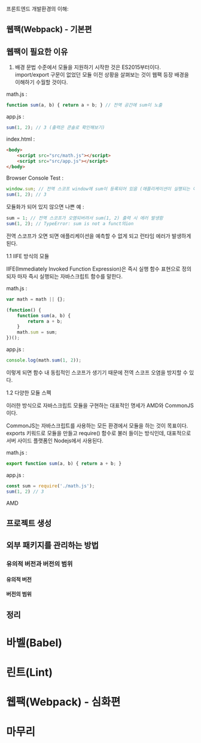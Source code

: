 프론트엔드 개발환경의 이해:

## 웹팩(Webpack) - 기본편

## 웹팩이 필요한 이유

1. 배경
문법 수준에서 모듈을 지원하기 시작한 것은 ES2015부터이다.
import/export 구문이 없었던 모듈 이전 상황을 살펴보는 것이 웹팩 등장 배경을 이해하기 수월할 것이다.

math.js :
```js
function sum(a, b) { return a + b; } // 전역 공간에 sum이 노출
```

app.js :
```js
sum(1, 2); // 3 (출력은 콘솔로 확인해보기)
```

index.html :
```html
<body>
    <script src="src/math.js"></script>
    <script src="src/app.js"></script>
</body>
```

Browser Console Test :
```js
window.sum; // 전역 스코프 window에 sum이 등록되어 있음 (애플리케이션이 실행되는 어는 곳에서나 호출 가능)
sum(1, 2); // 3
```
모듈화가 되어 있지 않으면 나쁜 예 :
```js
sum = 1; // 전역 스코프가 오염되버려서 sum(1, 2) 출력 시 에러 발생함
sum(1, 2); // TypeError: sum is not a funct의ion 
```

전역 스코프가 오면 되면 애플리케이션을 예측할 수 없게 되고 런타임 에러가 발생하게 된다. 

1.1 IIFE 방식의 모듈

IIFE(Immediately Invoked Function Expression)은 즉시 실행 함수 표현으로 정의되자 마자 즉시 실행되는 자바스크립트 함수를 말한다.

math.js : 
```js
var math = math || {};

(function() {
    function sum(a, b) {
        return a + b;
    }
    math.sum = sum;
})();
```

app.js :
```js
console.log(math.sum(1, 2));
```

이렇게 되면 함수 내 동립적인 스코프가 생기기 때문에 전역 스코프 오염을 방지할 수 있다.

1.2 다양한 모듈 스펙

이러한 방식으로 자바스크립트 모듈을 구현하는 대표적인 명세가 AMD와 CommonJS이다.

CommonJS는 자바스크립트를 사용하는 모든 환경에서 모듈을 하는 것이 목표이다.
exports 키워드로 모듈을 만들고 require() 함수로 불러 들이는 방식인데, 대표적으로 서버 사이드 플랫폼인 Nodejs에서 사용된다.

math.js :
```js
export function sum(a, b) { return a + b; }
```

app.js :
```javascript
const sum = require('./math.js');
sum(1, 2) // 3
```

AMD

## 프로젝트 생성

## 외부 패키지를 관리하는 방법

### 유의적 버전과 버전의 범위

#### 유의적 버전

#### 버전의 범위

## 정리



# 바벨(Babel)

# 린트(Lint)

# 웹팩(Webpack) - 심화편

# 마무리


